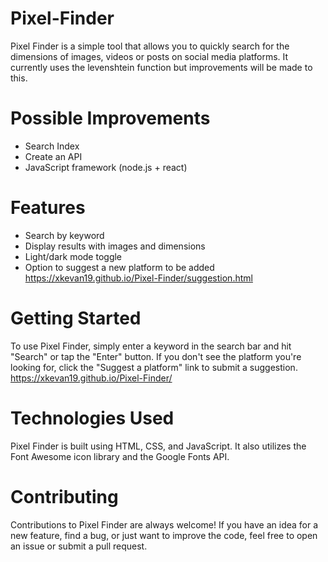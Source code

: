 # Pixel-Finder
Pixel Finder is a simple tool that allows you to quickly search for the dimensions of images, videos or posts on social media platforms. It currently uses the levenshtein function but improvements will be made to this.

# Possible Improvements
- Search Index
- Create an API
- JavaScript framework (node.js + react)

# Features
- Search by keyword
- Display results with images and dimensions
- Light/dark mode toggle
- Option to suggest a new platform to be added https://xkevan19.github.io/Pixel-Finder/suggestion.html

# Getting Started
To use Pixel Finder, simply enter a keyword in the search bar and hit "Search" or tap the "Enter" button. If you don't see the platform you're looking for, click the "Suggest a platform" link to submit a suggestion. https://xkevan19.github.io/Pixel-Finder/

# Technologies Used
Pixel Finder is built using HTML, CSS, and JavaScript. It also utilizes the Font Awesome icon library and the Google Fonts API.

# Contributing
Contributions to Pixel Finder are always welcome! If you have an idea for a new feature, find a bug, or just want to improve the code, feel free to open an issue or submit a pull request.
